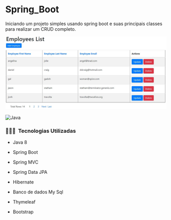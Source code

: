 # Spring_Boot
Iniciando um projeto simples usando spring boot e suas principais classes para realizar um CRUD completo.

![Screenshot](01.png)


![Java](https://img.shields.io/badge/-Java-05122A?style=flat&logo=Java&logoColor=FFA518)&nbsp;

### 👨🏻‍💻 &nbsp;Tecnologias Utilizadas

- Java 8

- Spring Boot

- Spring MVC

- Spring Data JPA

- Hibernate

- Banco de dados My Sql

- Thymeleaf 

- Bootstrap 



